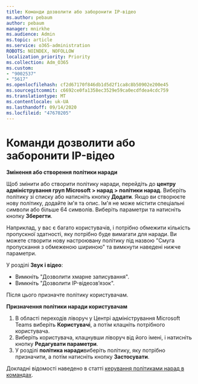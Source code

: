 ```yaml
---
title: Команди дозволити або заборонити IP-відео
ms.author: pebaum
author: pebaum
manager: mnirkhe
ms.audience: Admin
ms.topic: article
ms.service: o365-administration
ROBOTS: NOINDEX, NOFOLLOW
localization_priority: Priority
ms.collection: Adm_O365
ms.custom:
- "9002537"
- "5617"
ms.openlocfilehash: cf2d67170f846db1d5d2f1ca8c8b50902e200e45
ms.sourcegitcommit: c6692ce0fa1358ec3529e59ca0ecdfdea4cdc759
ms.translationtype: MT
ms.contentlocale: uk-UA
ms.lasthandoff: 09/14/2020
ms.locfileid: "47670205"
---
```

# <a name="teams-allow-or-disable-ip-video"></a>Команди дозволити або заборонити IP-відео

**Змінення або створення політики наради**

Щоб змінити або створити політику наради, перейдіть до **центру адміністрування груп Microsoft > нарад > політики нарад**. Виберіть політику зі списку або натисніть кнопку **Додати**. Якщо ви створюєте нову політику, додайте ім'я та опис. Ім'я не може містити спеціальні символи або більше 64 символів. Виберіть параметри та натисніть кнопку **Зберегти**.

Наприклад, у вас є багато користувачів, і потрібно обмежити кількість пропускної здатності, яку потрібно буде вимагати для наради. Ви можете створити нову настроювану політику під назвою "Смуга пропускання з обмеженою шириною" та вимкнути наведені нижче параметри.

У розділі **Звук і відео**:

- Вимкніть "Дозволити хмарне записування".
- Вимкніть "Дозволити IP-відеозв’язок".

Після цього призначте політику користувачам.

**Призначення політики наради користувачам**

1. В області переходів ліворуч у Центрі адміністрування Microsoft Teams виберіть **Користувачі**, а потім клацніть потрібного користувача.
2. Виберіть користувача, клацнувши ліворуч від його імені, і натисніть кнопку **Редагувати параметри**.
3. У розділі **політика наради**виберіть політику, яку потрібно призначити, а потім натисніть кнопку **Застосувати**.

Докладні відомості наведено в статті [керування політиками нарад в командах](https://docs.microsoft.com/microsoftteams/meeting-policies-in-teams).
